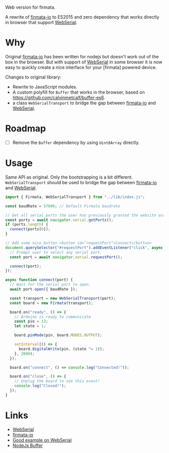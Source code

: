 Web version for firmata.

A rewrite of [firmata-io] to ES2015 and zero dependency that works directly in browser that support [WebSerial].

# Why
Original [firmata-io] has been written for nodejs but doesn't work out of the box in the browser. But with support of [WebSerial] in some browser it is now easy to quickly create a nice interface for your [firmata] powered device.

Changes to original library:
- Rewrite to JavaScript modules.
- A custom polyfill for `Buffer` that works in the browser, based on https://github.com/calvinmetcalf/buffer-es6.
- a class `WebSerialTransport` to bridge the gap between [firmata-io] and [WebSerial].

# Roadmap
- [ ] Remove the `Buffer` dependency by using `Uint8Array` directly.

# Usage
Same API as original. Only the bootstrapping is a bit different. `WebSerialTransport` should be used to bridge the gap between [firmata-io] and [WebSerial].

```js
import { Firmata, WebSerialTransport } from "../lib/index.js";

const baudRate = 57600; // Default Firmata baudrate

// Get all serial ports the user has previously granted the website access to.
const ports = await navigator.serial.getPorts();
if (ports.length) {
  connect(ports[0]);
}

// Add some nice button <button id="requestPort">Connect</button>
document.querySelector("#requestPort").addEventListener("click", async () => {
  // Prompt user to select any serial port.
  const port = await navigator.serial.requestPort();

  connect(port);
});

async function connect(port) {
  // Wait for the serial port to open.
  await port.open({ baudRate });

  const transport = new WebSerialTransport(port);
  const board = new Firmata(transport);

  board.on("ready", () => {
    // Arduino is ready to communicate
    const pin = 13;
    let state = 1;

    board.pinMode(pin, board.MODES.OUTPUT);

    setInterval(() => {
      board.digitalWrite(pin, (state ^= 1));
    }, 2000);
  });

  board.on("connect", () => console.log("Connected!"));

  board.on("close", () => {
    // Unplug the board to see this event!
    console.log("Closed!");
  });
}
```

# Links
- [WebSerial]
- [firmata-io]
- [Good example on WebSerial]
- [NodeJs Buffer]

[WebSerial]: https://developer.mozilla.org/en-US/docs/Web/API/Web_Serial_API
[firmata-io]: https://github.com/firmata/firmata.js/tree/master/packages/firmata-io
[NodeJs Buffer]: https://nodejs.org/api/buffer.html
[Good example on WebSerial]: https://web.dev/serial/
